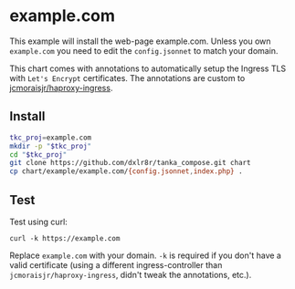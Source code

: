 # example.com

This example will install the web-page example.com. Unless you own `example.com` you need to edit the `config.jsonnet` to match your domain. 

This chart comes with annotations to automatically setup the Ingress TLS with `Let's Encrypt` certificates. The annotations are custom to [jcmoraisjr/haproxy-ingress](https://github.com/jcmoraisjr/haproxy-ingress).

## Install

```sh
tkc_proj=example.com
mkdir -p "$tkc_proj"
cd "$tkc_proj"
git clone https://github.com/dxlr8r/tanka_compose.git chart
cp chart/example/example.com/{config.jsonnet,index.php} .
```

## Test

Test using curl:

```
curl -k https://example.com
```

Replace `example.com` with your domain. `-k` is required if you don't have a valid certificate (using a different ingress-controller than `jcmoraisjr/haproxy-ingress`, didn't tweak the annotations, etc.).
